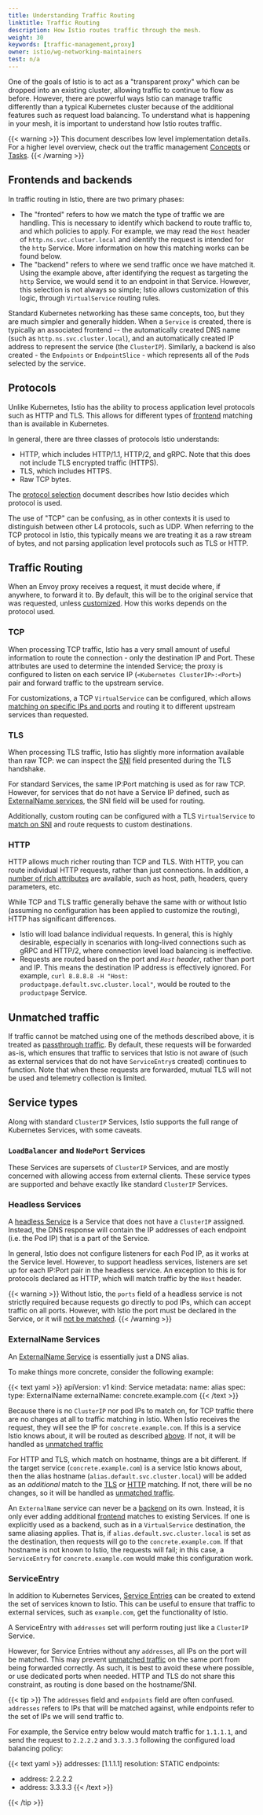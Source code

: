 ```yaml
---
title: Understanding Traffic Routing
linktitle: Traffic Routing
description: How Istio routes traffic through the mesh.
weight: 30
keywords: [traffic-management,proxy]
owner: istio/wg-networking-maintainers
test: n/a
---
```


One of the goals of Istio is to act as a "transparent proxy" which can be dropped into an existing cluster, allowing traffic to continue to flow as before.
However, there are powerful ways Istio can manage traffic differently than a typical Kubernetes cluster because of the additional features such as request load balancing.
To understand what is happening in your mesh, it is important to understand how Istio routes traffic.

{{< warning >}}
This document describes low level implementation details. For a higher level overview, check out the traffic management [Concepts](/docs/concepts/traffic-management/) or [Tasks](/docs/tasks/traffic-management/).
{{< /warning >}}

## Frontends and backends

In traffic routing in Istio, there are two primary phases:

* The "fronted" refers to how we match the type of traffic we are handling.
  This is necessary to identify which backend to route traffic to, and which policies to apply.
  For example, we may read the `Host` header of `http.ns.svc.cluster.local` and identify the request is intended for the `http` Service.
  More information on how this matching works can be found below.
* The "backend" refers to where we send traffic once we have matched it.
  Using the example above, after identifying the request as targeting the `http` Service, we would send it to an endpoint in that Service.
  However, this selection is not always so simple; Istio allows customization of this logic, through `VirtualService` routing rules.

Standard Kubernetes networking has these same concepts, too, but they are much simpler and generally hidden.
When a `Service` is created, there is typically an associated frontend -- the automatically created DNS name (such as `http.ns.svc.cluster.local`),
and an automatically created IP address to represent the service (the `ClusterIP`).
Similarly, a backend is also created - the `Endpoints` or `EndpointSlice` - which represents all of the `Pod`s selected by the service.

## Protocols

Unlike Kubernetes, Istio has the ability to process application level protocols such as HTTP and TLS.
This allows for different types of [frontend](#frontends-and-backends) matching than is available in Kubernetes.

In general, there are three classes of protocols Istio understands:

* HTTP, which includes HTTP/1.1, HTTP/2, and gRPC. Note that this does not include TLS encrypted traffic (HTTPS).
* TLS, which includes HTTPS.
* Raw TCP bytes.

The [protocol selection](/docs/ops/configuration/traffic-management/protocol-selection/) document describes how Istio decides which protocol is used.

The use of "TCP" can be confusing, as in other contexts it is used to distinguish between other L4 protocols, such as UDP.
When referring to the TCP protocol in Istio, this typically means we are treating it as a raw stream of bytes,
and not parsing application level protocols such as TLS or HTTP.

## Traffic Routing

When an Envoy proxy receives a request, it must decide where, if anywhere, to forward it to.
By default, this will be to the original service that was requested, unless [customized](/docs/tasks/traffic-management/traffic-shifting/).
How this works depends on the protocol used.

### TCP

When processing TCP traffic, Istio has a very small amount of useful information to route the connection - only the destination IP and Port.
These attributes are used to determine the intended Service; the proxy is configured to listen on each service IP (`<Kubernetes ClusterIP>:<Port>`) pair and forward traffic to the upstream service.

For customizations, a TCP `VirtualService` can be configured, which allows [matching on specific IPs and ports](/docs/reference/config/networking/virtual-service/#L4MatchAttributes) and routing it to different upstream services than requested.

### TLS

When processing TLS traffic, Istio has slightly more information available than raw TCP: we can inspect the [SNI](https://en.wikipedia.org/wiki/Server_Name_Indication) field presented during the TLS handshake.

For standard Services, the same IP:Port matching is used as for raw TCP.
However, for services that do not have a Service IP defined, such as [ExternalName services](#externalname-services), the SNI field will be used for routing.

Additionally, custom routing can be configured with a TLS `VirtualService` to [match on SNI](/docs/reference/config/networking/virtual-service/#TLSMatchAttributes) and route requests to custom destinations.

### HTTP

HTTP allows much richer routing than TCP and TLS. With HTTP, you can route individual HTTP requests, rather than just connections.
In addition, a [number of rich attributes](/docs/reference/config/networking/virtual-service/#HTTPMatchRequest) are available, such as host, path, headers, query parameters, etc.

While TCP and TLS traffic generally behave the same with or without Istio (assuming no configuration has been applied to customize the routing), HTTP has significant differences.

* Istio will load balance individual requests. In general, this is highly desirable, especially in scenarios with long-lived connections such as gRPC and HTTP/2, where connection level load balancing is ineffective.
* Requests are routed based on the port and *`Host` header*, rather than port and IP. This means the destination IP address is effectively ignored. For example, `curl 8.8.8.8 -H "Host: productpage.default.svc.cluster.local"`, would be routed to the `productpage` Service.

## Unmatched traffic

If traffic cannot be matched using one of the methods described above, it is treated as [passthrough traffic](/docs/tasks/traffic-management/egress/egress-control/#envoy-passthrough-to-external-services).
By default, these requests will be forwarded as-is, which ensures that traffic to services that Istio is not aware of (such as external services that do not have `ServiceEntry`s created) continues to function.
Note that when these requests are forwarded, mutual TLS will not be used and telemetry collection is limited.

## Service types

Along with standard `ClusterIP` Services, Istio supports the full range of Kubernetes Services, with some caveats.

### `LoadBalancer` and `NodePort` Services

These Services are supersets of `ClusterIP` Services, and are mostly concerned with allowing access from external clients.
These service types are supported and behave exactly like standard `ClusterIP` Services.

### Headless Services

A [headless Service](https://kubernetes.io/docs/concepts/services-networking/service/#headless-services) is a Service that does not have a `ClusterIP` assigned.
Instead, the DNS response will contain the IP addresses of each endpoint (i.e. the Pod IP) that is a part of the Service.

In general, Istio does not configure listeners for each Pod IP, as it works at the Service level.
However, to support headless services, listeners are set up for each IP:Port pair in the headless service.
An exception to this is for protocols declared as HTTP, which will match traffic by the `Host` header.

{{< warning >}}
Without Istio, the `ports` field of a headless service is not strictly required because requests go directly to pod IPs, which can accept traffic on all ports.
However, with Istio the port must be declared in the Service, or it will [not be matched](#unmatched-traffic).
{{< /warning >}}

### ExternalName Services

An [ExternalName Service](https://kubernetes.io/docs/concepts/services-networking/service/#externalname) is essentially just a DNS alias.

To make things more concrete, consider the following example:

{{< text yaml >}}
apiVersion: v1
kind: Service
metadata:
  name: alias
spec:
  type: ExternalName
  externalName: concrete.example.com
{{< /text >}}

Because there is no `ClusterIP` nor pod IPs to match on, for TCP traffic there are no changes at all to traffic matching in Istio.
When Istio receives the request, they will see the IP for `concrete.example.com`.
If this is a service Istio knows about, it will be routed as described [above](#tcp).
If not, it will be handled as [unmatched traffic](#unmatched-traffic)

For HTTP and TLS, which match on hostname, things are a bit different.
If the target service (`concrete.example.com`) is a service Istio knows about, then the alias hostname (`alias.default.svc.cluster.local`) will be added
as an _additional_ match to the [TLS](#tls) or [HTTP](#http) matching.
If not, there will be no changes, so it will be handled as [unmatched traffic](#unmatched-traffic).

An `ExternalName` service can never be a [backend](#frontends-and-backends) on its own.
Instead, it is only ever adding additional [frontend](#frontends-and-backends) matches to existing Services.
If one is explicitly used as a backend, such as in a `VirtualService` destination, the same aliasing applies.
That is, if `alias.default.svc.cluster.local` is set as the destination, then requests will go to the `concrete.example.com`.
If that hostname is not known to Istio, the requests will fail; in this case, a `ServiceEntry` for `concrete.example.com` would make this configuration work.

### ServiceEntry

In addition to Kubernetes Services, [Service Entries](/docs/reference/config/networking/service-entry/#ServiceEntry) can be created to extend the set of services known to Istio.
This can be useful to ensure that traffic to external services, such as `example.com`, get the functionality of Istio.

A ServiceEntry with `addresses` set will perform routing just like a `ClusterIP` Service.

However, for Service Entries without any `addresses`, all IPs on the port will be matched.
This may prevent [unmatched traffic](#unmatched-traffic) on the same port from being forwarded correctly.
As such, it is best to avoid these where possible, or use dedicated ports when needed.
HTTP and TLS do not share this constraint, as routing is done based on the hostname/SNI.

{{< tip >}}
The `addresses` field and `endpoints` field are often confused.
`addresses` refers to IPs that will be matched against, while endpoints refer to the set of IPs we will send traffic to.

For example, the Service entry below would match traffic for `1.1.1.1`, and send the request to `2.2.2.2` and `3.3.3.3` following the configured load balancing policy:

{{< text yaml >}}
addresses: [1.1.1.1]
resolution: STATIC
endpoints:
- address: 2.2.2.2
- address: 3.3.3.3
{{< /text  >}}

{{< /tip >}}
